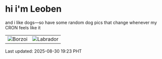 # hi i'm Leoben

and i like dogs—so have some random dog pics that change whenever my CRON feels like it

|  |  |
|--------|----------|
| ![Borzoi](https://random-dog-vercel.vercel.app/api/random-borzoi?v=1756552993) | ![Labrador](https://random-dog-vercel.vercel.app/api/random-labrador?v=1756552993) |

Last updated: 2025-08-30 19:23 PHT
